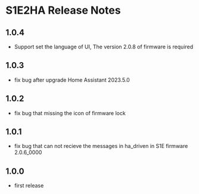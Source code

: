 # S1E2HA Release Notes

## 1.0.4
* Support set the language of UI, The version 2.0.8 of firmware is required

## 1.0.3
* fix bug after upgrade Home Assistant 2023.5.0

## 1.0.2
* fix bug that missing the icon of firmware lock

## 1.0.1
* fix bug that can not recieve the messages in ha_driven in S1E firmware 2.0.6_0000

## 1.0.0
* first release

